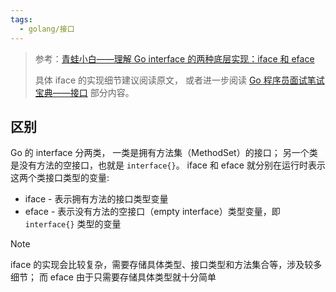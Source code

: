 ```yaml
---
tags:
  - golang/接口
---
```

> 参考：[青蛙小白——理解 Go interface 的两种底层实现：iface 和 eface](https://blog.frognew.com/2018/11/go-interface-iface-eface.html)
> 
> 具体 iface 的实现细节建议阅读原文，
> 或者进一步阅读 [Go 程序员面试笔试宝典——接口](https://golang.design/go-questions/interface/) 部分内容。

## 区别

Go 的 interface 分两类，
一类是拥有方法集（MethodSet）的接口；
另一个类是没有方法的空接口，也就是 `interface{}`。 
iface 和 eface 就分别在运行时表示这两个类接口类型的变量:

- iface - 表示拥有方法的接口类型变量
- eface - 表示没有方法的空接口（empty interface）类型变量，即 `interface{}` 类型的变量

> [!note]
> iface 的实现会比较复杂，需要存储具体类型、接口类型和方法集合等，涉及较多细节；
> 而 eface 由于只需要存储具体类型就十分简单